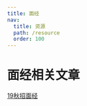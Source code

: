 ```yaml
---
title: 面经
nav:
  title: 资源
  path: /resource
  order: 100
---
```


# 面经相关文章 
[19秋招面经](https://juejin.im/post/6844903657088122887)
